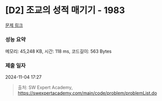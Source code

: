 # [D2] 조교의 성적 매기기 - 1983 

[문제 링크](https://swexpertacademy.com/main/code/problem/problemDetail.do?contestProbId=AV5PwGK6AcIDFAUq) 

### 성능 요약

메모리: 45,248 KB, 시간: 118 ms, 코드길이: 563 Bytes

### 제출 일자

2024-11-04 17:27



> 출처: SW Expert Academy, https://swexpertacademy.com/main/code/problem/problemList.do